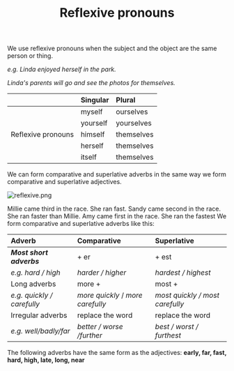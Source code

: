﻿---
layout: post
title:  "Reflexive pronouns"
description: Reflexive pronouns
keywords: Reflexive pronouns
categories: grammar
---
We use reflexive pronouns when the subject and the object are the same person or thing.

*e.g. Linda enjoyed herself in the park.*

*Linda's parents will go and see the photos for themselves.*

|                   |Singular|Plural    |
|:------------------|:-------|:---------|
|                   |myself  |ourselves |
|                   |yourself|yourselves|
|Reflexive pronouns |himself |themselves|
|                   |herself |themselves|
|	                |itself  |themselves|

We can form comparative and superlative adverbs in the same way we form comparative and superlative adjectives.

![reflexive.png][1]

Millie came third in the race. She ran fast.
Sandy came second in the race. She ran faster than Millie.
Amy came first in the race. She ran the fastest
We form comparative and superlative adverbs like this:

|Adverb                    |Comparative                      |Superlative                    |
|:-------------------------|:--------------------------------|:------------------------------|
|***Most short adverbs***  |+ er                             |+ est                          |
|*e.g. hard / high*        |*harder / higher*                |*hardest / highest*            |
|Long adverbs              |more +                           |most +                         |
|*e.g. quickly / carefully*|*more quickly* / *more carefully*|*most quickly / most carefully*|
|Irregular adverbs         |replace the word|replace the word|                               | 
|*e.g. well/badly/far*     |*better / worse /further*        |*best / worst / furthest*      |

The following adverbs have the same form as the adjectives:
**early, far, fast, hard, high, late, long, near**

 [1]: http://23.106.154.136:801/usr/uploads/2018/09/3233565468.png